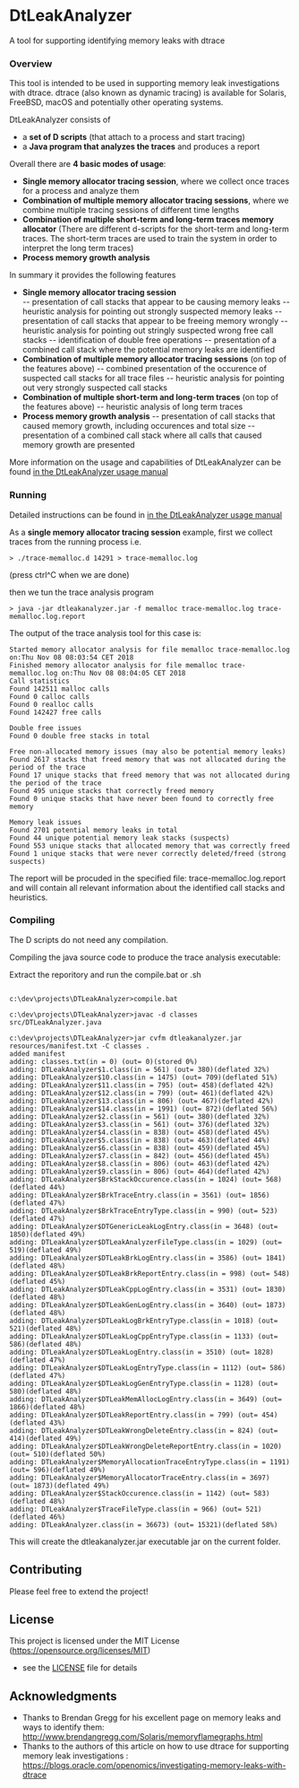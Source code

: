# DtLeakAnalyzer

A tool for supporting identifying memory leaks with dtrace 

### Overview

This tool is intended to be used in supporting memory leak investigations with dtrace. 
dtrace (also known as dynamic tracing) is available for Solaris, FreeBSD, macOS and potentially other operating systems.

DtLeakAnalyzer consists of
- a **set of D scripts** (that attach to a process and start tracing)
- a **Java program that analyzes the traces** and produces a report 

Overall there are **4 basic modes of usage**:
- **Single memory allocator tracing session**, where we collect once traces for a process and analyze them 
- **Combination of multiple memory allocator tracing sessions**, where we combine multiple tracing sessions of different time lengths 
- **Combination of multiple short-term and long-term traces memory allocator** (There are different d-scripts for the short-term and long-term traces. The short-term traces are used to train the system in order to interpret the long term traces)
- **Process memory growth analysis** 

In summary it provides the following features 
- **Single memory allocator tracing session**  
-- presentation of call stacks that appear to be causing memory leaks 
-- heuristic analysis for pointing out strongly suspected memory leaks 
-- presentation of call stacks that appear to be freeing memory wrongly 
-- heuristic analysis for pointing out stringly suspected wrong free call stacks 
-- identification of double free operations
-- presentation of a combined call stack where the potential memory leaks are identified
- **Combination of multiple memory allocator tracing sessions** (on top of the features above)
-- combined presentation of the occurence of suspected call stacks for all trace files
-- heuristic analysis for pointing out very strongly suspected call stacks
- **Combination of multiple short-term and long-term traces** (on top of the features above)
-- heuristic analysis of long term traces
- **Process memory growth analysis**
-- presentation of call stacks that caused memory growth, including occurences and total size
-- presentation of a combined call stack where all calls that caused memory growth are presented 

More information on the usage and capabilities of DtLeakAnalyzer can be found [in the DtLeakAnalyzer usage manual](resources/DtLeakAnalyzer.pdf)

### Running

Detailed instructions can be found in [in the DtLeakAnalyzer usage manual](resources/DtLeakAnalyzer.pdf)

As a **single memory allocator tracing session** example, first we collect traces from the running process
i.e. 
``` 
> ./trace-memalloc.d 14291 > trace-memalloc.log 
``` 
(press ctrl^C when we are done) 

then we tun the trace analysis program 
``` 
> java -jar dtleakanalyzer.jar -f memalloc trace-memalloc.log trace-memalloc.log.report 
``` 
The output of the trace analysis tool for this case is:
``` 
Started memory allocator analysis for file memalloc trace-memalloc.log on:Thu Nov 08 08:03:54 CET 2018
Finished memory allocator analysis for file memalloc trace-memalloc.log on:Thu Nov 08 08:04:05 CET 2018
Call statistics
Found 142511 malloc calls
Found 0 calloc calls
Found 0 realloc calls
Found 142427 free calls

Double free issues
Found 0 double free stacks in total

Free non-allocated memory issues (may also be potential memory leaks)
Found 2617 stacks that freed memory that was not allocated during the period of the trace
Found 17 unique stacks that freed memory that was not allocated during the period of the trace
Found 495 unique stacks that correctly freed memory
Found 0 unique stacks that have never been found to correctly free memory

Memory leak issues
Found 2701 potential memory leaks in total
Found 44 unique potential memory leak stacks (suspects)
Found 553 unique stacks that allocated memory that was correctly freed
Found 1 unique stacks that were never correctly deleted/freed (strong suspects)

``` 
The report will be procuded in the specified file: trace-memalloc.log.report and will contain all relevant information about the identified call stacks and heuristics. 

### Compiling

The D scripts do not need any compilation. 

Compiling the java source code to produce the trace analysis executable:

Extract the reporitory and run the compile.bat or .sh 

```

c:\dev\projects\DTLeakAnalyzer>compile.bat

c:\dev\projects\DTLeakAnalyzer>javac -d classes src/DTLeakAnalyzer.java

c:\dev\projects\DTLeakAnalyzer>jar cvfm dtleakanalyzer.jar resources/manifest.txt -C classes .
added manifest
adding: classes.txt(in = 0) (out= 0)(stored 0%)
adding: DTLeakAnalyzer$1.class(in = 561) (out= 380)(deflated 32%)
adding: DTLeakAnalyzer$10.class(in = 1475) (out= 709)(deflated 51%)
adding: DTLeakAnalyzer$11.class(in = 795) (out= 458)(deflated 42%)
adding: DTLeakAnalyzer$12.class(in = 799) (out= 461)(deflated 42%)
adding: DTLeakAnalyzer$13.class(in = 806) (out= 467)(deflated 42%)
adding: DTLeakAnalyzer$14.class(in = 1991) (out= 872)(deflated 56%)
adding: DTLeakAnalyzer$2.class(in = 561) (out= 380)(deflated 32%)
adding: DTLeakAnalyzer$3.class(in = 561) (out= 376)(deflated 32%)
adding: DTLeakAnalyzer$4.class(in = 838) (out= 458)(deflated 45%)
adding: DTLeakAnalyzer$5.class(in = 838) (out= 463)(deflated 44%)
adding: DTLeakAnalyzer$6.class(in = 838) (out= 459)(deflated 45%)
adding: DTLeakAnalyzer$7.class(in = 842) (out= 456)(deflated 45%)
adding: DTLeakAnalyzer$8.class(in = 806) (out= 463)(deflated 42%)
adding: DTLeakAnalyzer$9.class(in = 806) (out= 464)(deflated 42%)
adding: DTLeakAnalyzer$BrkStackOccurence.class(in = 1024) (out= 568)(deflated 44%)
adding: DTLeakAnalyzer$BrkTraceEntry.class(in = 3561) (out= 1856)(deflated 47%)
adding: DTLeakAnalyzer$BrkTraceEntryType.class(in = 990) (out= 523)(deflated 47%)
adding: DTLeakAnalyzer$DTGenericLeakLogEntry.class(in = 3648) (out= 1850)(deflated 49%)
adding: DTLeakAnalyzer$DTLeakAnalyzerFileType.class(in = 1029) (out= 519)(deflated 49%)
adding: DTLeakAnalyzer$DTLeakBrkLogEntry.class(in = 3586) (out= 1841)(deflated 48%)
adding: DTLeakAnalyzer$DTLeakBrkReportEntry.class(in = 998) (out= 548)(deflated 45%)
adding: DTLeakAnalyzer$DTLeakCppLogEntry.class(in = 3531) (out= 1830)(deflated 48%)
adding: DTLeakAnalyzer$DTLeakGenLogEntry.class(in = 3640) (out= 1873)(deflated 48%)
adding: DTLeakAnalyzer$DTLeakLogBrkEntryType.class(in = 1018) (out= 521)(deflated 48%)
adding: DTLeakAnalyzer$DTLeakLogCppEntryType.class(in = 1133) (out= 586)(deflated 48%)
adding: DTLeakAnalyzer$DTLeakLogEntry.class(in = 3510) (out= 1828)(deflated 47%)
adding: DTLeakAnalyzer$DTLeakLogEntryType.class(in = 1112) (out= 586)(deflated 47%)
adding: DTLeakAnalyzer$DTLeakLogGenEntryType.class(in = 1128) (out= 580)(deflated 48%)
adding: DTLeakAnalyzer$DTLeakMemAllocLogEntry.class(in = 3649) (out= 1866)(deflated 48%)
adding: DTLeakAnalyzer$DTLeakReportEntry.class(in = 799) (out= 454)(deflated 43%)
adding: DTLeakAnalyzer$DTLeakWrongDeleteEntry.class(in = 824) (out= 414)(deflated 49%)
adding: DTLeakAnalyzer$DTLeakWrongDeleteReportEntry.class(in = 1020) (out= 510)(deflated 50%)
adding: DTLeakAnalyzer$MemoryAllocationTraceEntryType.class(in = 1191) (out= 596)(deflated 49%)
adding: DTLeakAnalyzer$MemoryAllocatorTraceEntry.class(in = 3697) (out= 1873)(deflated 49%)
adding: DTLeakAnalyzer$StackOccurence.class(in = 1142) (out= 583)(deflated 48%)
adding: DTLeakAnalyzer$TraceFileType.class(in = 966) (out= 521)(deflated 46%)
adding: DTLeakAnalyzer.class(in = 36673) (out= 15321)(deflated 58%)

```
This will create the dtleakanalyzer.jar executable jar on the current folder. 

## Contributing

 
Please feel free to extend the project!


## License

  

This project is licensed under the MIT License (https://opensource.org/licenses/MIT)
- see the [LICENSE](LICENSE) file for details


  

## Acknowledgments

  
* Thanks to Brendan Gregg for his excellent page on memory leaks and ways to identify them: http://www.brendangregg.com/Solaris/memoryflamegraphs.html
* Thanks to the authors of this article on how to use dtrace for supporting memory leak investigations : https://blogs.oracle.com/openomics/investigating-memory-leaks-with-dtrace 
 